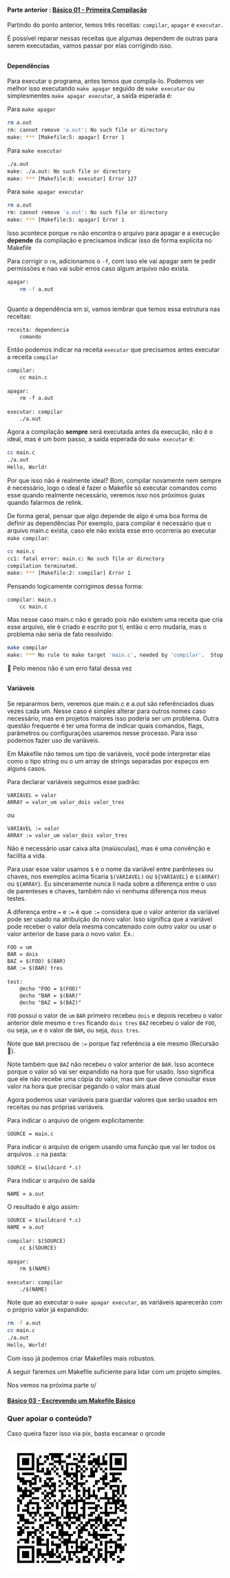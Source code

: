 #### Parte anterior : [Básico 01 - Primeira Compilação](https://github.com/rapdos-s/Galactic-Guide-to-Makefile-Creation/tree/main/basic%2001%20-%20First%20compilation)


Partindo do ponto anterior, temos três receitas: `compilar`, `apagar` e `executar`.

É possível reparar nessas receitas que algumas dependem de outras para serem executadas, vamos passar por elas corrigindo isso.

<h2></h2> <!-- Line divisor -->

#### Dependências

Para executar o programa, antes temos que compila-lo.
Podemos ver melhor isso executando `make apagar` seguido de `make executar` ou simplesmentes `make apagar executar`, a saída esperada é:

Para `make apagar`
```bash
rm a.out
rm: cannot remove 'a.out': No such file or directory
make: *** [Makefile:5: apagar] Error 1
```
Para `make executar`
```bash
./a.out
make: ./a.out: No such file or directory
make: *** [Makefile:8: executar] Error 127
```

Para `make apagar executar`
```bash
rm a.out
rm: cannot remove 'a.out': No such file or directory
make: *** [Makefile:5: apagar] Error 1
```

Isso acontece porque `rm` não encontra o arquivo para apagar e a execução **depende** da compilação e precisamos indicar isso de forma explícita no Makefile

Para corrigir o `rm`, adicionamos o `-f`, com isso ele vai apagar sem te pedir permissões e nao vai subir erros caso algum arquivo não exista.

```bash
apagar:
	rm -f a.out
```

<h2></h2> <!-- Line divisor -->

Quanto a dependência em si, vamos lembrar que temos essa estrutura nas receitas:
```make
receita: dependencia
	comando
```

Então podemos indicar na receita `executar` que precisamos antes executar a receita `compilar`
```make
compilar:
	cc main.c

apagar:
	rm -f a.out

executar: compilar
	./a.out
```

Agora a compilação **sempre** será executada antes da execução, não é o ideal, mas é um bom passo, a saída esperada do `make executar` é:
```bash
cc main.c
./a.out
Hello, World!
```

Por que isso não é realmente ideal?
Bom, compilar novamente nem sempre é necessário, logo o ideal é fazer o Makefile só executar comandos como esse quando realmente necessário, veremos isso nos próximos guias quando falarmos de relink.

De forma geral, pensar que algo depende de algo é uma boa forma de definir as dependências
Por exemplo, para compilar é necessário que o arquivo main.c exista, caso ele não exista esse erro ocorreria ao executar `make compilar`:

```bash
cc main.c
cc1: fatal error: main.c: No such file or directory
compilation terminated.
make: *** [Makefile:2: compilar] Error 1
```

Pensando logicamente corrigimos dessa forma:
```make
compilar: main.c
	cc main.c
```

Mas nesse caso main.c não é gerado pois não existem uma receita que cria esse arquivo, ele é criado e escrito por ti, então o erro mudaria, mas o problema não seria de fato resolvido:
```bash
make compilar
make: *** No rule to make target 'main.c', needed by 'compilar'.  Stop.
```

:eyes: Pelo menos não é um erro fatal dessa vez 

<h2></h2> <!-- Line divisor -->

#### Variáveis

Se repararmos bem, veremos que main.c e a.out são referênciados duas vezes cada um. Nesse caso é simples alterar para outros nomes caso necessário, mas em projetos maiores isso poderia ser um problema. Outra questão frequente é ter uma forma de indicar quais comandos, flags, parâmetros ou configurações usaremos nesse processo. Para isso podemos fazer uso de variáveis.

Em Makefile não temos um tipo de variáveis, você pode interpretar elas como o tipo string ou o um array de strings separadas por espaços em alguns casos.

Para declarar variáveis seguimos esse padrão:
```make
VARIAVEL = valor
ARRAY = valor_um valor_dois valor_tres
```
ou
```make
VARIAVEL := valor
ARRAY := valor_um valor_dois valor_tres
```

Não é necessário usar caixa alta (maiúsculas), mas é uma convênção e facilita a vida.

Para usar esse valor usamos `$` e o nome da variável entre parênteses ou chaves, nos exemplos acima ficaria `$(VARIAVEL)` ou `${VARIAVEL}` e `$(ARRAY)` ou `${ARRAY}`. Eu sinceramente nunca li nada sobre a diferença entre o uso de parenteses e chaves, também não vi nenhuma diferença nos meus testes.

A diferença entre `=` e `:=` é que `:=` considera que o valor anterior da variável pode ser usado na atribuição do novo valor. Isso significa que a variável pode receber o valor dela mesma concatenado com outro valor ou usar o valor anterior de base para o novo valor. Ex.:

```make
FOO = um
BAR = dois
BAZ = $(FOO) $(BAR)
BAR := $(BAR) tres

test:
	@echo "FOO = $(FOO)"
	@echo "BAR = $(BAR)"
	@echo "BAZ = $(BAZ)"
```

`FOO` possui o valor de `um`
`BAR` primeiro recebeu `dois` e depois recebeu o valor anterior dele mesmo e `tres` ficando `dois tres`
`BAZ` recebeu o valor de `FOO`, ou seja, `um` e o valor de `BAR`, ou seja, `dois tres`.

Note que `BAR` precisou de `:=` porque faz referência a ele mesmo (Recursão :eyes:).

Note também que `BAZ` não recebeu o valor anterior de `BAR`. Isso acontece porque o valor só vai ser expandido na hora que for usado. Isso significa que ele não recebe uma cópia do valor, mas sim que deve consultar esse valor na hora que precisar pegando o valor mais atual

Agora podemos usar variáveis para guardar valores que serão usados em receitas ou nas próprias variáveis.

Para indicar o arquivo de origem explícitamente:
```make
SOURCE = main.c
```
Para indicar o arquivo de origem usando uma função que vai ler todos os arquivos `.c` na pasta:
```make
SOURCE = $(wildcard *.c)
```

Para indicar o arquivo de saída
```make
NAME = a.out
```

O resultado é algo assim:
```make
SOURCE = $(wildcard *.c)
NAME = a.out

compilar: $(SOURCE)
	cc $(SOURCE)

apagar:
	rm $(NAME)

executar: compilar
	./$(NAME)
```

Note que ao executar o `make apagar executar`, as variáveis aparecerão com o próprio valor já expandido:
```bash
rm -f a.out
cc main.c  
./a.out
Hello, World!
```

Com isso já podemos criar Makefiles mais robustos.

A seguir faremos um Makefile suficiente para lidar com um projeto simples.

Nos vemos na próxima parte o/

#### [Básico 03 - Escrevendo um Makefile Básico](https://github.com/rapdos-s/Galactic-Guide-to-Makefile-Creation/tree/main/basic%2003%20-%20Writing%20a%20basic%20Makefile)

### Quer apoiar o conteúdo?
Caso queira fazer isso via pix, basta escanear o qrcode

<img src="../assets/qrcode-pix.png" alt="QRCode Pix" width="300"/>
